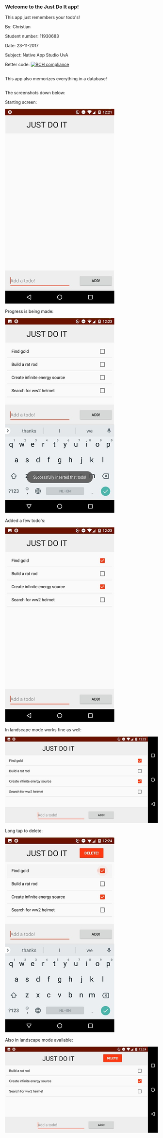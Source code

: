 ### Welcome to the Just Do It app!
This app just remembers your todo's!

By:               Christian

Student number:   11930683

Date:             23-11-2017

Subject:          Native App Studio UvA

Better code:      [![BCH compliance](https://bettercodehub.com/edge/badge/Segouta/christian-pset4?branch=master)](https://bettercodehub.com/)

##
This app also memorizes everything in a database!
##

The screenshots down below:

Starting screen:

![plaatje](https://github.com/Segouta/christian-pset4/blob/master/doc/init.jpeg)

Progress is being made:

![plaatje](https://github.com/Segouta/christian-pset4/blob/master/doc/staand_add.jpeg)

Added a few todo's:

![plaatje](https://github.com/Segouta/christian-pset4/blob/master/doc/staand_init.jpeg)

In landscape mode works fine as well:

![plaatje](https://github.com/Segouta/christian-pset4/blob/master/doc/liggend.jpeg)

Long tap to delete:

![plaatje](https://github.com/Segouta/christian-pset4/blob/master/doc/staand_delete.jpeg)

Also in landscape mode available:

![plaatje](https://github.com/Segouta/christian-pset4/blob/master/doc/liggend_delete.jpeg)

